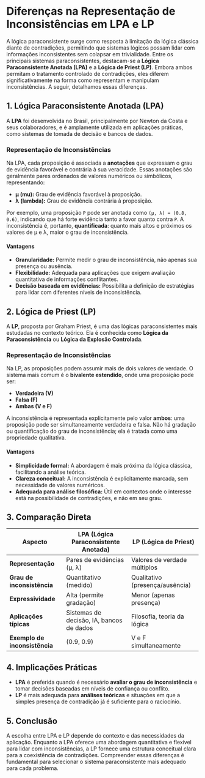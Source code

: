 
# Diferenças na Representação de Inconsistências em LPA e LP

A lógica paraconsistente surge como resposta à limitação da lógica clássica diante de contradições, permitindo que sistemas lógicos possam lidar com informações inconsistentes sem colapsar em trivialidade. Entre os principais sistemas paraconsistentes, destacam-se a **Lógica Paraconsistente Anotada (LPA)** e a **Lógica de Priest (LP)**. Embora ambos permitam o tratamento controlado de contradições, eles diferem significativamente na forma como representam e manipulam inconsistências. A seguir, detalhamos essas diferenças.



## 1. Lógica Paraconsistente Anotada (LPA)

A **LPA** foi desenvolvida no Brasil, principalmente por Newton da Costa e seus colaboradores, e é amplamente utilizada em aplicações práticas, como sistemas de tomada de decisão e bancos de dados.

### Representação de Inconsistências

Na LPA, cada proposição é associada a **anotações** que expressam o grau de evidência favorável e contrária à sua veracidade. Essas anotações são geralmente pares ordenados de valores numéricos ou simbólicos, representando:

- **μ (mu):** Grau de evidência favorável à proposição.
- **λ (lambda):** Grau de evidência contrária à proposição.

Por exemplo, uma proposição `P` pode ser anotada como `(μ, λ) = (0.8, 0.6)`, indicando que há forte evidência tanto a favor quanto contra `P`. A inconsistência é, portanto, **quantificada**: quanto mais altos e próximos os valores de μ e λ, maior o grau de inconsistência.

#### Vantagens

- **Granularidade:** Permite medir o grau de inconsistência, não apenas sua presença ou ausência.
- **Flexibilidade:** Adequada para aplicações que exigem avaliação quantitativa de informações conflitantes.
- **Decisão baseada em evidências:** Possibilita a definição de estratégias para lidar com diferentes níveis de inconsistência.



## 2. Lógica de Priest (LP)

A **LP**, proposta por Graham Priest, é uma das lógicas paraconsistentes mais estudadas no contexto teórico. Ela é conhecida como **Lógica da Paraconsistência** ou **Lógica da Explosão Controlada**.

### Representação de Inconsistências

Na LP, as proposições podem assumir mais de dois valores de verdade. O sistema mais comum é o **bivalente estendido**, onde uma proposição pode ser:

- **Verdadeira (V)**
- **Falsa (F)**
- **Ambas (V e F)**

A inconsistência é representada explicitamente pelo valor **ambos**: uma proposição pode ser simultaneamente verdadeira e falsa. Não há gradação ou quantificação do grau de inconsistência; ela é tratada como uma propriedade qualitativa.

#### Vantagens

- **Simplicidade formal:** A abordagem é mais próxima da lógica clássica, facilitando a análise teórica.
- **Clareza conceitual:** A inconsistência é explicitamente marcada, sem necessidade de valores numéricos.
- **Adequada para análise filosófica:** Útil em contextos onde o interesse está na possibilidade de contradições, e não em seu grau.



## 3. Comparação Direta

| Aspecto                        | LPA (Lógica Paraconsistente Anotada) | LP (Lógica de Priest)         |
|--|--|-|
| **Representação**              | Pares de evidências (μ, λ)           | Valores de verdade múltiplos  |
| **Grau de inconsistência**     | Quantitativo (medido)                | Qualitativo (presença/ausência)|
| **Expressividade**             | Alta (permite gradação)              | Menor (apenas presença)       |
| **Aplicações típicas**         | Sistemas de decisão, IA, bancos de dados | Filosofia, teoria da lógica   |
| **Exemplo de inconsistência**  | (0.9, 0.9)                           | V e F simultaneamente         |



## 4. Implicações Práticas

- **LPA** é preferida quando é necessário **avaliar o grau de inconsistência** e tomar decisões baseadas em níveis de confiança ou conflito.
- **LP** é mais adequada para **análises teóricas** e situações em que a simples presença de contradição já é suficiente para o raciocínio.



## 5. Conclusão

A escolha entre LPA e LP depende do contexto e das necessidades da aplicação. Enquanto a LPA oferece uma abordagem quantitativa e flexível para lidar com inconsistências, a LP fornece uma estrutura conceitual clara para a coexistência de contradições. Compreender essas diferenças é fundamental para selecionar o sistema paraconsistente mais adequado para cada problema.


